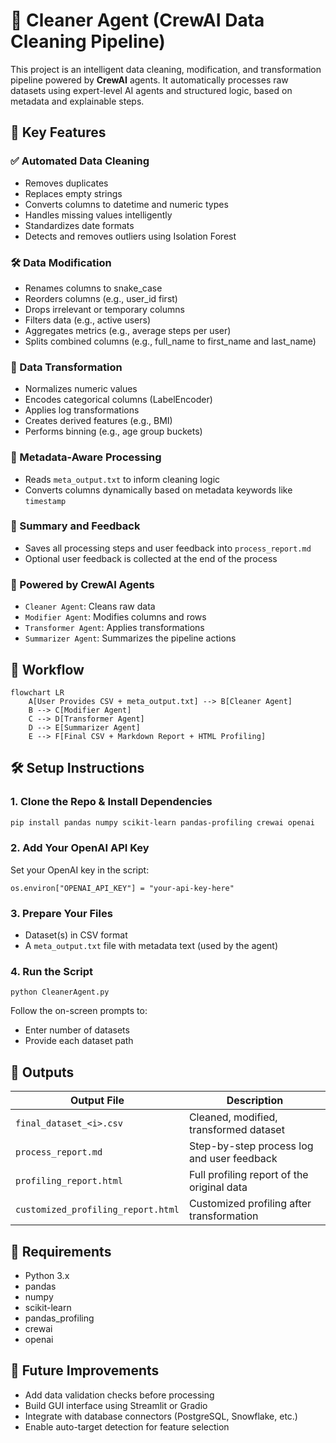 
# 🧹 Cleaner Agent (CrewAI Data Cleaning Pipeline)

This project is an intelligent data cleaning, modification, and transformation pipeline powered by **CrewAI** agents. It automatically processes raw datasets using expert-level AI agents and structured logic, based on metadata and explainable steps.


## 🚀 Key Features

### ✅ Automated Data Cleaning
- Removes duplicates
- Replaces empty strings
- Converts columns to datetime and numeric types
- Handles missing values intelligently
- Standardizes date formats
- Detects and removes outliers using Isolation Forest

### 🛠️ Data Modification
- Renames columns to snake_case
- Reorders columns (e.g., user_id first)
- Drops irrelevant or temporary columns
- Filters data (e.g., active users)
- Aggregates metrics (e.g., average steps per user)
- Splits combined columns (e.g., full_name to first_name and last_name)

### 🔁 Data Transformation
- Normalizes numeric values
- Encodes categorical columns (LabelEncoder)
- Applies log transformations
- Creates derived features (e.g., BMI)
- Performs binning (e.g., age group buckets)

### 🧠 Metadata-Aware Processing
- Reads `meta_output.txt` to inform cleaning logic
- Converts columns dynamically based on metadata keywords like `timestamp`

### 📒 Summary and Feedback
- Saves all processing steps and user feedback into `process_report.md`
- Optional user feedback is collected at the end of the process

### 🤖 Powered by CrewAI Agents
- `Cleaner Agent`: Cleans raw data
- `Modifier Agent`: Modifies columns and rows
- `Transformer Agent`: Applies transformations
- `Summarizer Agent`: Summarizes the pipeline actions


## 🧩 Workflow

```
flowchart LR
    A[User Provides CSV + meta_output.txt] --> B[Cleaner Agent]
    B --> C[Modifier Agent]
    C --> D[Transformer Agent]
    D --> E[Summarizer Agent]
    E --> F[Final CSV + Markdown Report + HTML Profiling]
```


## 🛠️ Setup Instructions

### 1. Clone the Repo & Install Dependencies
```bash
pip install pandas numpy scikit-learn pandas-profiling crewai openai
```

### 2. Add Your OpenAI API Key
Set your OpenAI key in the script:
```
os.environ["OPENAI_API_KEY"] = "your-api-key-here"
```

### 3. Prepare Your Files
- Dataset(s) in CSV format
- A `meta_output.txt` file with metadata text (used by the agent)

### 4. Run the Script
```
python CleanerAgent.py
```

Follow the on-screen prompts to:
- Enter number of datasets
- Provide each dataset path


## 📁 Outputs

| Output File | Description |
|-------------|-------------|
| `final_dataset_<i>.csv` | Cleaned, modified, transformed dataset |
| `process_report.md`     | Step-by-step process log and user feedback |
| `profiling_report.html` | Full profiling report of the original data |
| `customized_profiling_report.html` | Customized profiling after transformation |

## 📌 Requirements

- Python 3.x
- pandas
- numpy
- scikit-learn
- pandas_profiling
- crewai
- openai

## 🧠 Future Improvements

- Add data validation checks before processing
- Build GUI interface using Streamlit or Gradio
- Integrate with database connectors (PostgreSQL, Snowflake, etc.)
- Enable auto-target detection for feature selection

